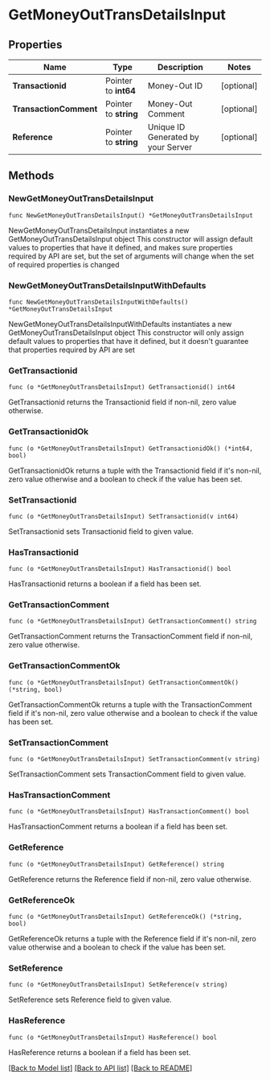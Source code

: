 # GetMoneyOutTransDetailsInput

## Properties

Name | Type | Description | Notes
------------ | ------------- | ------------- | -------------
**Transactionid** | Pointer to **int64** | Money-Out ID | [optional] 
**TransactionComment** | Pointer to **string** | Money-Out Comment | [optional] 
**Reference** | Pointer to **string** | Unique ID Generated by your Server | [optional] 

## Methods

### NewGetMoneyOutTransDetailsInput

`func NewGetMoneyOutTransDetailsInput() *GetMoneyOutTransDetailsInput`

NewGetMoneyOutTransDetailsInput instantiates a new GetMoneyOutTransDetailsInput object
This constructor will assign default values to properties that have it defined,
and makes sure properties required by API are set, but the set of arguments
will change when the set of required properties is changed

### NewGetMoneyOutTransDetailsInputWithDefaults

`func NewGetMoneyOutTransDetailsInputWithDefaults() *GetMoneyOutTransDetailsInput`

NewGetMoneyOutTransDetailsInputWithDefaults instantiates a new GetMoneyOutTransDetailsInput object
This constructor will only assign default values to properties that have it defined,
but it doesn't guarantee that properties required by API are set

### GetTransactionid

`func (o *GetMoneyOutTransDetailsInput) GetTransactionid() int64`

GetTransactionid returns the Transactionid field if non-nil, zero value otherwise.

### GetTransactionidOk

`func (o *GetMoneyOutTransDetailsInput) GetTransactionidOk() (*int64, bool)`

GetTransactionidOk returns a tuple with the Transactionid field if it's non-nil, zero value otherwise
and a boolean to check if the value has been set.

### SetTransactionid

`func (o *GetMoneyOutTransDetailsInput) SetTransactionid(v int64)`

SetTransactionid sets Transactionid field to given value.

### HasTransactionid

`func (o *GetMoneyOutTransDetailsInput) HasTransactionid() bool`

HasTransactionid returns a boolean if a field has been set.

### GetTransactionComment

`func (o *GetMoneyOutTransDetailsInput) GetTransactionComment() string`

GetTransactionComment returns the TransactionComment field if non-nil, zero value otherwise.

### GetTransactionCommentOk

`func (o *GetMoneyOutTransDetailsInput) GetTransactionCommentOk() (*string, bool)`

GetTransactionCommentOk returns a tuple with the TransactionComment field if it's non-nil, zero value otherwise
and a boolean to check if the value has been set.

### SetTransactionComment

`func (o *GetMoneyOutTransDetailsInput) SetTransactionComment(v string)`

SetTransactionComment sets TransactionComment field to given value.

### HasTransactionComment

`func (o *GetMoneyOutTransDetailsInput) HasTransactionComment() bool`

HasTransactionComment returns a boolean if a field has been set.

### GetReference

`func (o *GetMoneyOutTransDetailsInput) GetReference() string`

GetReference returns the Reference field if non-nil, zero value otherwise.

### GetReferenceOk

`func (o *GetMoneyOutTransDetailsInput) GetReferenceOk() (*string, bool)`

GetReferenceOk returns a tuple with the Reference field if it's non-nil, zero value otherwise
and a boolean to check if the value has been set.

### SetReference

`func (o *GetMoneyOutTransDetailsInput) SetReference(v string)`

SetReference sets Reference field to given value.

### HasReference

`func (o *GetMoneyOutTransDetailsInput) HasReference() bool`

HasReference returns a boolean if a field has been set.


[[Back to Model list]](../README.md#documentation-for-models) [[Back to API list]](../README.md#documentation-for-api-endpoints) [[Back to README]](../README.md)


